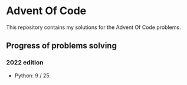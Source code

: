 # Advent Of Code

This repository contains my solutions for the Advent Of Code problems.

## Progress of problems solving

### 2022 edition

- Python: 9 / 25
